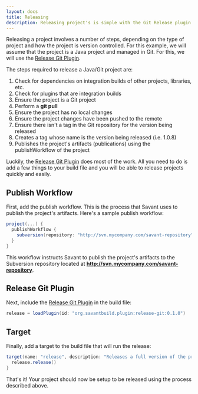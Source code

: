 ```yaml
---
layout: docs
title: Releasing
description: Releasing project's is simple with the Git Release plugin.
---
```


Releasing a project involves a number of steps, depending on the type of project and how the project is version controlled. For this example, we will assume that the project is a Java project and managed in Git. For this, we will use the [Release Git Plugin](https://github.com/inversoft/savant-release-git-plugin/wiki/Home).

The steps required to release a Java/Git project are:

1. Check for dependencies on integration builds of other projects, libraries, etc.
2. Check for plugins that are integration builds
3. Ensure the project is a Git project
4. Perform a **git pull**
5. Ensure the project has no local changes
6. Ensure the project changes have been pushed to the remote
7. Ensure there isn't a tag in the Git repository for the version being released
8. Creates a tag whose name is the version being released (i.e. 1.0.8)
9. Publishes the project's artifacts (publications) using the publishWorkflow of the project

Luckily, the [Release Git Plugin](/plugins/release-git/) does most of the work. All you need to do is add a few things to your build file and you will be able to release projects quickly and easily.

## Publish Workflow

First, add the publish workflow. This is the process that Savant uses to publish the project's artifacts. Here's a sample publish workflow:

~~~~ groovy
project(...) {
  publishWorkflow {
    subversion(repository: "http://svn.mycompany.com/savant-repository")
  }
}
~~~~ 

This workflow instructs Savant to publish the project's artifacts to the Subversion repository located at **http://svn.mycompany.com/savant-repository**.

## Release Git Plugin

Next, include the [Release Git Plugin](/plugins/release-git/) in the build file:

~~~~ groovy
release = loadPlugin(id: "org.savantbuild.plugin:release-git:0.1.0")
~~~~ 

## Target

Finally, add a target to the build file that will run the release:

~~~~ groovy
target(name: "release", description: "Releases a full version of the project", dependsOn: ["test"]) {
  release.release()
}
~~~~ 

That's it! Your project should now be setup to be released using the process described above.